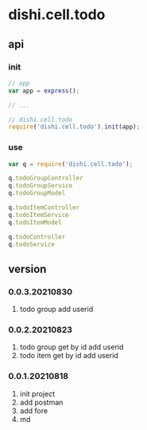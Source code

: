 # dishi.cell.todo

## api
### init
```javascript
// app
var app = express();

// ...

// dishi.cell.todo
require('dishi.cell.todo').init(app);
```

### use
```javascript
var q = require('dishi.cell.todo');

q.todoGroupController
q.todoGroupService
q.todoGroupModel

q.todoItemController
q.todoItemService
q.todoItemModel

q.todoController
q.todoService
```

## version
### 0.0.3.20210830
1. todo group add userid

### 0.0.2.20210823
1. todo group get by id add userid
2. todo item get by id add userid

### 0.0.1.20210818
1. init project
2. add postman
3. add fore
4. md

